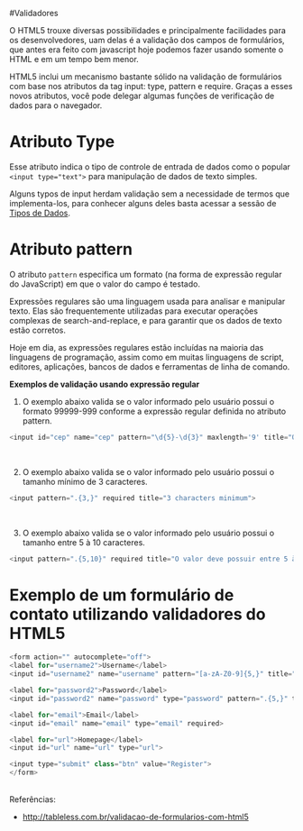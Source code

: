#Validadores

O HTML5 trouxe diversas possibilidades e principalmente facilidades para os desenvolvedores, 
uam delas é a validação dos campos de formulários, que antes era feito com javascript hoje 
podemos fazer usando somente o HTML e em um tempo bem menor.

HTML5 inclui um mecanismo bastante sólido na validação de formulários com base nos atributos 
da tag input:  type, pattern e require. Graças a esses novos atributos, você pode delegar 
algumas funções de verificação de dados para o navegador.

# Atributo Type

Esse atributo indica o tipo de controle de entrada de dados como o popular 
```<input type="text">``` para manipulação de dados de texto simples.

Alguns typos de input herdam validação sem a necessidade de termos que implementa-los, 
para conhecer alguns deles basta acessar a sessão de 
[Tipos de Dados](https://github.com/tayron/estudos/tree/master/html5_intermediario/tipo_de_dados). 


# Atributo pattern

O atributo ```pattern``` especifica um formato (na forma de expressão 
regular do JavaScript) em que o valor do campo é testado.

Expressões regulares são uma linguagem usada para analisar e manipular texto. 
Elas são frequentemente utilizadas para executar operações complexas de search-and-replace, 
e para garantir que os dados de texto estão corretos.

Hoje em dia, as expressões regulares estão incluídas na maioria das linguagens de 
programação, assim como em muitas linguagens de script, editores, aplicações, 
bancos de dados e ferramentas de linha de comando.

**Exemplos de validação usando expressão regular**

1. O exemplo abaixo valida se o valor informado pelo usuário possui o formato 99999-999 
conforme a expressão regular definida no atributo pattern.

```php
<input id="cep" name="cep" pattern="\d{5}-\d{3}" maxlength='9' title="O campo deve conter 9 digitos no formato 99999-999">
```

<br />

2. O exemplo abaixo valida se o valor informado pelo usuário possui o tamanho mínimo de 3 caracteres.
```php
<input pattern=".{3,}" required title="3 characters minimum">
```

<br />

3. O exemplo abaixo valida se o valor informado pelo usuário possui o tamanho entre 5 à 10 caracteres.
```php
<input pattern=".{5,10}" required title="O valor deve possuir entre 5 à 10 caracteres">
```

# Exemplo de um formulário de contato utilizando validadores do HTML5

```php
<form action="" autocomplete="off">
<label for="username2">Username</label>
<input id="username2" name="username" pattern="[a-zA-Z0-9]{5,}" title="Minmimum 5 letters or numbers." required>

<label for="password2">Password</label>
<input id="password2" name="password" type="password" pattern=".{5,}" title="Minmimum 5 letters or numbers." required>

<label for="email">Email</label>
<input id="email" name="email" type="email" required>

<label for="url">Homepage</label>
<input id="url" name="url" type="url">

<input type="submit" class="btn" value="Register">
</form>
```

<br />
Referências:

* http://tableless.com.br/validacao-de-formularios-com-html5